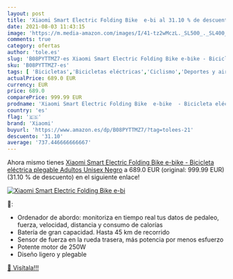 ```yaml
---
layout: post
title: 'Xiaomi Smart Electric Folding Bike  e-bi al 31.10 % de descuento'
date: 2021-08-03 11:43:15
image: 'https://m.media-amazon.com/images/I/41-tz2wMczL._SL500_._SL400_.jpg'
comments: true
category: ofertas
author: 'tole.es'
slug: 'B08PYTTMZ7-es Xiaomi Smart Electric Folding Bike e-bike - Bicicleta...'
sku: 'B08PYTTMZ7-es'
tags: [ 'Bicicletas','Bicicletas eléctricas','Ciclismo','Deportes y aire libre','Ropa y equipo para deportes','bicicleta','xiaomi', ]
actualPrice: 689.0 EUR
currency: EUR
price: 689.0
comparePrice: 999.99 EUR
prodname: 'Xiaomi Smart Electric Folding Bike  e-bike  - Bicicleta eléctrica plegable  Adultos Unisex  Negro'
country: 'es'
flag: '🇪🇸'
brand: 'Xiaomi'
buyurl: 'https://www.amazon.es/dp/B08PYTTMZ7/?tag=tolees-21'
descuento: '31.10'
average: '737.446666666667'
---
```


Ahora mismo tienes [Xiaomi Smart Electric Folding Bike  e-bike  - Bicicleta eléctrica plegable  Adultos Unisex  Negro](https://www.amazon.es/dp/B08PYTTMZ7/?tag=tolees-21) a 689.0 EUR (original: 999.99 EUR) (31.10 %  de descuento) en el siguiente enlace!

[![Xiaomi Smart Electric Folding Bike  e-bi](https://m.media-amazon.com/images/I/41-tz2wMczL._SL500_._SL400_.jpg)](https://www.amazon.es/dp/B08PYTTMZ7/?tag=tolees-21)

🔎:

- Ordenador de abordo: monitoriza en tiempo real tus datos de pedaleo, fuerza, velocidad, distancia y consumo de calorías
- Batería de gran capacidad. Hasta 45 km de recorrido
- Sensor de fuerza en la rueda trasera, más potencia por menos esfuerzo
- Potente motor de 250W
- Diseño ligero y plegable

[🛒 Visítala!!!](https://www.amazon.es/dp/B08PYTTMZ7/?tag=tolees-21)
